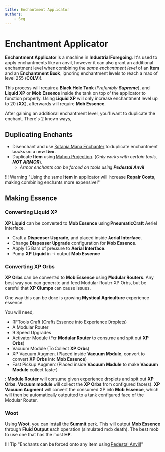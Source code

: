 ```yaml
---
title: Enchantment Applicator
authors:
    - Seg
---
```


# Enchantment Applicator

**Enchantment Applicator** is a machine in **Industrial Foregoing**. It's used to apply enchantments like an anvil, however it can also grant an additional enchantment level when combining the _same enchantment level_ of an **Item** and an **Enchantment Book**, ignoring enchantment levels to reach a max of level 255 (**CCLV**)!. 


This process will require a **Black Hole Tank** (_Preferably **Supreme**_), and **Liquid XP** or **Mob Essence** inside the tank on top of the applicator to function properly. Using **Liquid XP** will only increase enchantment level up to 20 (**XX**), afterwards will require **Mob Essence**.

After gaining an additional enchantment level, you'll want to duplicate the enchant. There's 2 known ways,

## Duplicating Enchants

- Disenchant and use [Botania Mana Enchanter](botania.md) to duplicate enchantment books on a new **Item**.
- Duplicate **Item** using [Mahou Projection](mahou.md). (_Only works with certain tools, **NOT ARMOR**_).
    - _Armor enchants can be forced on tools using **Pedestal Anvil**_


!!! Warning "Using the same **Item** in applicator will increase **Repair Costs**, making combining enchants more expensive!"

## Making Essence

### Converting Liquid XP

**XP Liquid** can be converted to **Mob Essence** using **PneumaticCraft** Aeriel Interface.

- Craft a **Dispenser Upgrade**, and placed inside **Aerial Interface**.
- Change **Dispesser Upgrade** configuration for **Mob Essence**.
- Apply 15 Bars of pressure to **Aerial Interface**.
- Pump **XP Liquid** in -> output **Mob Essence**

### Converting XP Orbs

**XP Orbs** can be converted to **Mob Essence** using **Modular Routers**. Any best way you can generate and feed Modular Router XP Orbs, but be careful that **XP Clumps** can cause issues.

One way this can be done is growing **Mystical Agriculture** experience essence.

You will need,

- RFTools Craft (Crafts Essence into Experience Droplets)
- A Modular Router
- 9 Speed Upgrades
- Activator Module (For **Modular Router** to consume and spit out **XP Orbs**)
- Vacuum Module (To Collect **XP Orbs**)
- XP Vacuum Augment (Placed inside **Vacuum Module**, convert to convert **XP Orbs** into **Mob Essence**)
- Fast Pickup Augment (Placed inside **Vacuum Module** to make **Vacuum Module** collect faster)

: **Module Router** will consume given experience droplets and spit out **XP Orbs**. **Vacuum module** will collect the **XP Orbs** from configured face(s). **XP Vacuum Augment** will convert the consumed XP into **Mob Essence**, which will then be automatically outputted to a tank configured face of the Modular Router. 

### Woot

Using **Woot**, you can install the **Summit** perk. This will output **Mob Essence** through **Fluid Output** each operation (simulated mob death). The best mob to use one that has the most **HP**.

!!! Tip "Enchants can be forced onto any item using [Pedestal Anvil!](../pedestals.md)"